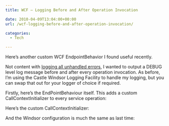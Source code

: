 ```yaml
---
title: WCF – Logging Before and After Operation Invocation

date: 2010-04-09T13:04:00+00:00
url: /wcf-logging-before-and-after-operation-invocation/

categories:
  - Tech

---
```

Here’s another custom WCF EndpointBehavior I found useful recently.

Not content with [logging all unhandled errors][1], I wanted to output a DEBUG level log message before and after every operation invocation. As before, I’m using the Castle Windsor Logging Facility to handle my logging, but you can swap that out for your logger of choice if required.

Firstly, here’s the EndPointBehaviour itself. This adds a custom CallContextInitializer to every service operation:

<!--kg-card-begin: html-->

<!--kg-card-end: html-->

Here’s the custom CallContextInitializer:

<!--kg-card-begin: html-->

<!--kg-card-end: html-->

And the Windsor configuration is much the same as last time:

<!--kg-card-begin: html-->

<!--kg-card-end: html-->

 [1]: https://blog.iannelson.uk/wcf-global-exception-handling/